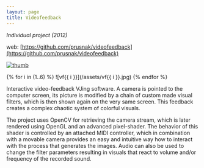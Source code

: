 ```yaml
---
layout: page
title: Videofeedback
---
```


*Individual project (2012)*

web: [https://github.com/prusnak/videofeedback](https://github.com/prusnak/videofeedback)

[![thumb](https://img.youtube.com/vi/ljqyTNhQluk/sddefault.jpg)](https://www.youtube.com/watch?v=ljqyTNhQluk)

{% for i in (1..6) %}
![vf{{ i }}](/assets/vf{{ i }}.jpg)
{% endfor %}

Interactive video-feedback VJing software. A camera is pointed to the computer screen, its picture is modified by a chain of custom made visual filters, which is then shown again on the very same screen. This feedback creates a complex chaotic system of colorful visuals.

The project uses OpenCV for retrieving the camera stream, which is later rendered using OpenGL and an advanced pixel-shader. The behavior of this shader is controlled by an attached MIDI controller, which in combination with a movable camera provides an easy and intuitive way how to interact with the process that generates the images. Audio can also be used to change the filter parameters resulting in visuals that react to volume and/or frequency of the recorded sound.
